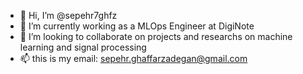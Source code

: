 - 👋 Hi, I’m @sepehr7ghfz
- 🌱 I’m currently working as a MLOps Engineer at DigiNote 
- 💞️ I’m looking to collaborate on projects and researchs on machine learning and signal processing
- 📫 this is my email: sepehr.ghaffarzadegan@gmail.com

<!---
sepehr7ghfz/sepehr7ghfz is a ✨ special ✨ repository because its `README.md` (this file) appears on your GitHub profile.
You can click the Preview link to take a look at your changes.
--->
